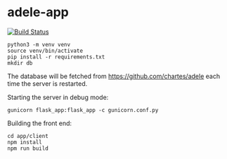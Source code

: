 # adele-app 
[![Build Status](https://travis-ci.org/chartes/adele-app.png)](https://travis-ci.org/chartes/adele-app)


```
python3 -m venv venv
source venv/bin/activate
pip install -r requirements.txt
mkdir db
```

The database will be fetched from https://github.com/chartes/adele each time the server is restarted.

Starting the server in debug mode:
```
gunicorn flask_app:flask_app -c gunicorn.conf.py
```


Building the front end:
```
cd app/client
npm install
npm run build
```
